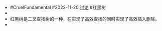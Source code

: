 - #CruelFundamental #2022-11-20 [讨论](https://github.com/CYZH1307/CruelFundamental/tree/main/homework/202211/20) #红黑树
-
- 红黑树是二叉查找树的一种，在实现了高效查找的同时实现了高效插入删除。
-